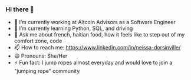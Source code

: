 ### Hi there 👋


- 🔭 I’m currently working at Altcoin Advisors as a Software Engineer
- 🌱 I’m currently learning Python, SQL, and driving
- 💬 Ask me about french, haitian food, how it feels like to step out of my comfort zone, code
- 📫 How to reach me: https://www.linkedin.com/in/neissa-dorsinville/
- 😄 Pronouns: She/Her
- ⚡ Fun fact: I jump ropes almost everyday and would love to join a "jumping rope" community
